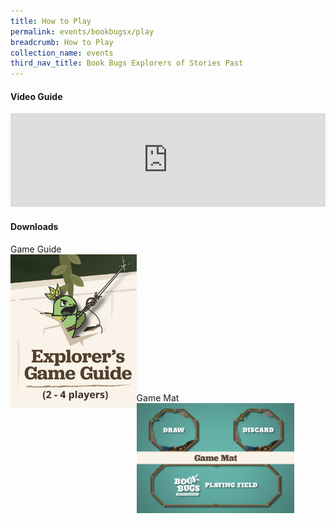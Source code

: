 ```yaml
---
title: How to Play
permalink: events/bookbugsx/play
breadcrumb: How to Play
collection_name: events
third_nav_title: Book Bugs Explorers of Stories Past
---
```


#### Video Guide
<iframe width="100%" height="auto" src="https://www.youtube.com/embed/6NQcHxQ8MfA" frameborder="0" allow="accelerometer; autoplay; clipboard-write; encrypted-media; gyroscope; picture-in-picture" allowfullscreen></iframe>

#### Downloads
Game Guide <br>
<a href="/images/events/bookbugsx/files/Book Bugs Game Guide.pdf" target="_blank" rel="noopener noreferrer"><img src="/images/events/bookbugsx/Game Guide thumbnail.png" alt="Game Guide Download Link" style="width: 40%;" align="left" ></a><br><br><br><br><br><br><br><br><br><br><br><br><br>
Game Mat <br>
<a href="/images/events/bookbugsx/files/Book Bugs Game Mat.pdf" target="_blank" rel="noopener noreferrer"><img src="/images/events/bookbugsx/Game Mat thumbnail.png" alt="Game Mat Download Link" style="width: 50%" align="left"></a>
